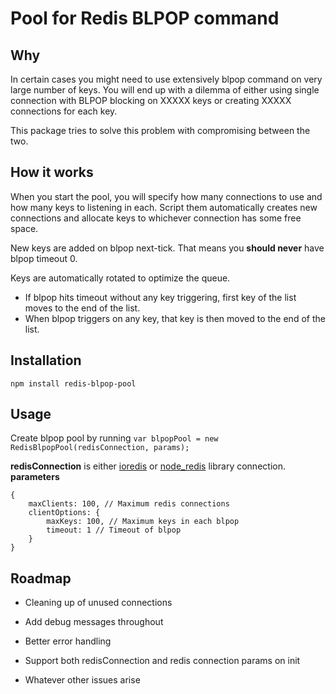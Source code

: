 # Pool for Redis BLPOP command

## Why
In certain cases you might need to use extensively blpop command on very large number of keys. You will end up with a dilemma of either using single connection with BLPOP blocking on XXXXX keys or creating XXXXX connections for each key.
 
This package tries to solve this problem with compromising between the two.

## How it works
When you start the pool, you will specify how many connections to use and how many keys to listening in each. Script them automatically creates new connections and allocate keys to whichever connection has some free space.

New keys are added on blpop next-tick. That means you **should never** have blpop timeout 0.

Keys are automatically rotated to optimize the queue. 
* If blpop hits timeout without any key triggering, first key of the list moves to the end of the list.
* When blpop triggers on any key, that key is then moved to the end of the list. 

## Installation
`npm install redis-blpop-pool`

## Usage
Create blpop pool by running
`var blpopPool = new RedisBlpopPool(redisConnection, params);`

**redisConnection** is either [ioredis](https://github.com/luin/ioredis) or [node_redis](https://github.com/NodeRedis/node_redis) library connection.
**parameters** 
```
{
    maxClients: 100, // Maximum redis connections
    clientOptions: {
        maxKeys: 100, // Maximum keys in each blpop
        timeout: 1 // Timeout of blpop
    }
}
```

## Roadmap
* Cleaning up of unused connections
* Add debug messages throughout
* Better error handling
* Support both redisConnection and redis connection params on init

* Whatever other issues arise

